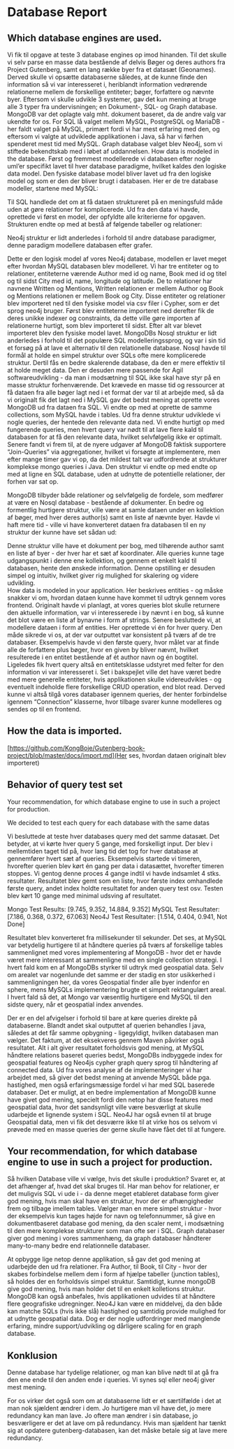 
# Database Report

## Which database engines are used.

Vi fik til opgave at teste 3 database engines op imod hinanden. Til det skulle vi selv parse en masse data bestående af delvis Bøger og deres authors fra Project Gutenberg, samt en lang række byer fra et datasæt (Geonames). Derved skulle vi opsætte databaserne således, at de kunne finde den information så vi var interesseret i, heriblandt information vedrørende relationerne mellem de forskellige entiteter; bøger, forfattere og nævnte byer. Eftersom vi skulle udvikle 3 systemer, gav det kun mening at bruge alle 3 typer fra undervisningen; en Dokument-, SQL- og Graph database. MongoDB var det oplagte valg mht. dokument baseret, da de andre valg var ukendte for os. For SQL lå valget mellem MySQL, PostgreSQL og MariaDB - her faldt valget på MySQL, primært fordi vi har mest erfaring med den, og eftersom vi valgte at udviklede applikationen i Java, så har vi førhen spenderet mest tid med MySQL. Graph database valget blev Neo4j, som vi stiftede bekendtskab med i løbet af uddannelsen. 
How data is modeled in the database.
Først og fremmest modellerede vi databasen efter nogle uml’er specifikt lavet til hver database paradigme, hvilket kaldes den logiske data model. Den fysiske database model bliver lavet ud fra den logiske model og som er den der bliver brugt i databasen.
Her er de tre database modeller, startene med MySQL:

Til SQL handlede det om at få dataen struktureret på en meningsfuld måde uden at gøre relationer for komplicerede. Ud fra den data vi havde, oprettede vi først en model, der opfyldte alle kriterierne for opgaven. Strukturen endte op med at bestå af følgende tabeller og relationer:







Neo4j struktur er lidt anderledes i forhold til andre database paradigmer, denne paradigm modellere databasen efter grafer.


Dette er den logisk model af vores Neo4j database, modellen er lavet meget efter hvordan MySQL databasen blev modelleret. Vi har tre entiteter og to relationer, entiteterne værende Author med id og name, Book med id og titel og til sidst City med id, name, longitude og latitude. De to relationer har navnene Written og Mentions, Written relationen er mellem Author og Book og Mentions relationen er mellem Book og City. Disse entiteter og relationer blev importeret ned til den fysiske model via csv filer i Cypher, som er det sprog neo4j bruger. Først blev entiteterne importeret ned derefter fik de deres unikke indexer og constraints, da dette ville gøre importen af relationerne hurtigt, som blev importeret til sidst.
Efter alt var blevet importeret blev den fysiske model lavet.
MongoDBs Nosql struktur er lidt anderledes i forhold til det populære SQL modelleringssprog, og var i sin tid et forsøg på at lave et alternativ til den relationelle database. Nosql havde til formål at holde en simpel struktur over SQLs ofte mere komplicerede struktur. Dertil fås en bedre skalerende database, da den er mere effektiv til at holde meget data. Den er desuden mere passende for Agil softwareudvikling - da man i modsætning til SQL ikke skal have styr på en masse struktur forhenværende. 
Det krævede en masse tid og ressourcer at få dataen fra alle bøger lagt ned i et format der var til at arbejde med, så da vi originalt fik det lagt ned i MySQL gav det bedst mening at oprette vores MongoDB ud fra dataen fra SQL. Vi endte op med at oprette de samme collections, som MySQL havde i tables. Ud fra denne struktur udviklede vi nogle queries, der hentede den relevante data ned. Vi endte hurtigt op med fungerende queries, men hvert query var nødt til at lave flere kald til databasen for at få den relevante data, hvilket selvfølgelig ikke er optimalt. Senere fandt vi frem til, at de nyere udgaver af MongoDB faktisk supportere “Join-Queries” via aggregationer, hvilket vi forsøgte at implementere, men efter mange timer gav vi op, da det mildest talt var udfordrende at strukturer komplekse mongo queries i Java. Den struktur vi endte op med endte op med at ligne en SQL database, uden at udnytte de potentielle relationer, der forhen var sat op. 

MongoDB tilbyder både relationer og selvfølgelig de fordele, som medfører at være en Nosql database - bestående af dokumenter. En bedre og formentlig hurtigere struktur, ville være at samle dataen under en kollektion af bøger, med hver deres author(s) samt en liste af nævnte byer. Havde vi haft mere tid - ville vi have konverteret dataen fra databasen til en ny struktur der kunne have set sådan ud: 

Denne struktur ville have et dokument per bog, med tilhørende author samt en liste af byer - der hver har et sæt af koordinater. Alle queries kunne tage udgangspunkt i denne ene kollektion, og gennem et enkelt kald til databasen, hente den ønskede information. Denne opstilling er desuden simpel og intuitiv, hvilket giver rig mulighed for skalering og videre udvikling.  
How data is modeled in your application.
Her beskrives entities - og måske snakker vi om, hvordan dataen kunne have kommet til udtryk gennem vores frontend. 
Originalt havde vi planlagt, at vores queries blot skulle returnere den aktuelle information, var vi interesserede i by nævnt i en bog, så kunne det blot være en liste af bynavne i form af strings. Senere besluttede vi, at modellere dataen i form af entities. Her oprettede vi én for hver query. Den måde sikrede vi os, at der var outputtet var konsistent på tværs af de tre databaser. Eksempelvis havde vi den første query, hvor målet var at finde alle de forfattere plus bøger, hvor en given by bliver nævnt, hvilket resulterede i en entitet bestående af ét author navn og én bogtitel. Ligeledes fik hvert query altså en entitetsklasse udstyret med felter for den information vi var interesseret i. Set i bakspejlet ville det have været bedre med mere generelle entiteter, hvis applikationen skulle videreudvikles - og eventuelt indeholde flere forskellige CRUD operation, end blot read. Derved kunne vi altså tilgå vores databaser igennem queries, der henter forbindelse igennem “Connection” klasserne, hvor tilbage svarer kunne modelleres og sendes op til en frontend. 


## How the data is imported.


[https://github.com/KongBoje/Gutenberg-book-project/blob/master/docs/import.md](Her ses, hvordan dataen originalt blev importeret)








## Behavior of query test set
Your recommendation, for which database engine to use in such a project for production.

We decided to test each query for each database with the same datas

Vi besluttede at teste hver databases query med det samme datasæt. Det betyder, at vi kørte hver query 5 gange, med forskelligt input. Der blev i mellemtiden taget tid på, hvor lang tid det tog for hver database at gennemfører hvert sæt af queries. Eksempelvis startede vi timeren, hvorefter querien blev kørt én gang per data i datasættet, hvorefter timeren stoppes. Vi gentog denne proces 4 gange indtil vi havde indsamlet 4 stks. resultater. Resultatet blev gemt som en liste, hvor første index omhandlede første query, andet index holdte resultatet for anden query test osv. Testen blev kørt 10 gange med minimal udsving af resultatet. 

Mongo Test Results: [9.745, 9.352, 14.884, 9.352]
MySQL Test Resultater: [7.186, 0.368, 0.372, 67.063]
Neo4J Test Resultater: [1.514, 0.404, 0.941, Not Done]

Resultatet blev konverteret fra millisekunder til sekunder. Det ses, at MySQL var betydelig hurtigere til at håndtere queries på tværs af forskellige tables sammenlignet med vores implementering af MongoDB - hvor det er havde været mere interessant at sammenligne med en single collection strategi. I hvert fald kom en af MongoDBs styrker til udtryk med geospatial data. Selv om arealet var nogenlunde det samme er der stadig en stor usikkerhed i sammenligningen her, da vores Geospatial finder alle byer indenfor en sphere, mens MySQLs implementering brugte et simpelt rektangulært areal. I hvert fald så det, at Mongo var væsentlig hurtigere end MySQL til den sidste query, når et geospatial index anvendes. 

Der er en del afvigelser i forhold til bare at køre queries direkte på databaserne. Blandt andet skal outputtet af querien behandles I java, således at det får samme opbygning - ligegyldigt, hvilken databasen man vælger. Det faktum, at det eksekveres gennem Maven påvirker også resultatet. Alt i alt giver resultatet forholdsvis god mening, at MySQL håndtere relations baseret queries bedst, MongoDBs indbyggede index for geospatial features og Neo4js cypher graph query sprog til håndtering af connected data. Ud fra vores analyse af de implementeringer vi har arbejdet med, så giver det bedst mening at anvende MySQL både pga. hastighed, men også erfaringsmæssige fordel vi har med SQL baserede databaser. Det er muligt, at en bedre implementation af MongoDB kunne have givet god mening, specielt fordi den netop har disse features med geospatial data, hvor det sandsynligt ville være besværligt at skulle udarbejde et lignende system i SQL. Neo4J har også evnen til at bruge Geospatial data, men vi fik det desværre ikke til at virke hos os selvom vi prøvede med en masse queries der gerne skulle have fået det til at fungere.


## Your recommendation, for which database engine to use in such a project for production.

Så hvilken Database ville vi vælge, hvis det skulle i produktion? Svaret er, at det afhænger af, hvad det skal bruges til. Har man behov for relationer, er det muligvis SQL vi ude i - da denne meget etableret database form giver god mening, hvis man skal have en struktur, hvor der er afhængigheder frem og tilbage imellem tables. Vælger man en mere simpel struktur - hvor der eksempelvis kun tages højde for navn og telefonnummer, så give en dokumentbaseret database god mening, da den scaler nemt, i modsætning til den mere komplekse strukturer som man ofte ser i SQL. Graph databaser giver god mening i vores sammenhæng, da graph databaser håndterer many-to-many bedre end relationnelle databaser.  

At opbygge lige netop denne applikation, så gav det god mening at udarbejde den ud fra relationer. Fra Author, til Book, til City - hvor der skabes forbindelse mellem dem i form af hjælpe tabeller (junction tables), så holdes der en forholdsvis simpel struktur. Samtidigt, kunne mongoDB give god mening, hvis man holder det til en enkelt kolletions struktur. MongoDB kan også anbefales, hvis applikationen udvides til at håndtere flere geografiske udregninger. Neo4J kan være en middelvej, da den både kan matche SQLs (hvis ikke slå) hastighed og samtidig provide mulighed for at udnytte geospatial data. Dog er der nogle udfordringer med manglende erfaring, mindre support/udvikling og dårligere scaling for en graph database.    
## Konklusion
Denne database har tydelige relationer, og man kan blive nødt til at gå fra den ene ende til den anden ende i queries. Vi synes sql eller neo4j giver mest mening. 

For os virker det også som om at databaserne lidt er et særtilfælde i det at man nok sjældent ændrer i dem. Jo hurtigere man vil have det, jo mere redundancy kan man lave. Jo oftere man ændrer i sin database, jo besværligere er det at lave om på redundancy. Hvis man sjældent har tænkt sig at opdatere gutenberg-databasen, kan det måske betale sig at lave mere redundancy.

